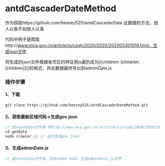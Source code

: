 # antdCascaderDateMethod
作为获取https://github.com/heerey525/antdCascaderDate 此数据的方法，授人以鱼不如授人以渔

代码中例子是爬取http://www.mca.gov.cn/article/sj/xzqh/2020/2020/202003301019.html，生成json文件

将生成的json文件根据省市区的特征用js遍历成为[{children: [children:[children]]}]的格式，并此数据最终导出到adminDate.js

### 操作步骤

#### 1、下载

```
git clone https://github.com/heerey525/antdCascaderDateMethod.git
```

#### 2、获取最新区域代码->生成gov.json

```javascript
// 进入getDate文件夹 将http://www.mca.gov.cn/article/sj/xzqh/2020/2020/202003301019.html 替换成最新的代码地址
cd getDate
node crawler.js // 运行生成gov.json
```

#### 3、生成adminDate.js

```javascript
// 进入setDate文件夹，双击index.html 生成adminDate.js文件
```

